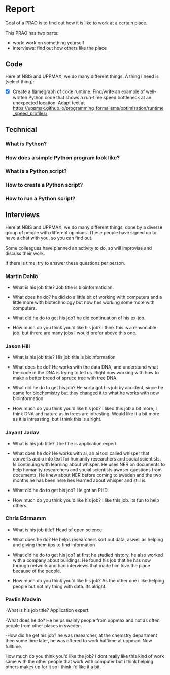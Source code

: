 # Report

Goal of a PRAO is to find out how it is like to work at a certain place.

This PRAO has two parts:

- work: work on something yourself
- interviews: find out how others like the place

## Code

Here at NBIS and UPPMAX, we do many different things.
A thing I need is [select thing]:

- [X] Create a [flamegraph](images/example_flamegraph.png)
  of code runtime.
  Find/write an example of well-written Python code
  that shows a run-time speed bottleneck
  at an unexpected location.
  Adapt text at <https://uppmax.github.io/programming_formalisms/optimisation/runtime_speed_profiles/>

## Technical

### What is Python?

### How does a simple Python program look like?

### What is a Python script?

### How to create a Python script?

### How to run a Python script?


## Interviews

Here at NBIS and UPPMAX, we do many different things,
done by a diverse group of people with different opinions.
These people have signed up to have a chat with you,
so you can find out.

Some colleagues have planned an activity to do,
so will improvise and discuss their work.

If there is time, try to answer these questions per person.

### Martin Dahlö

- What is his job title?
Job title is bioinformatician.

- What does he do?
he did do a little bit of working with computers and a little more with biotechnology but now hes working some more with computers.

- What did he do to get his job?
he did continuation of his ex-job.

- How much do you think you'd like his job?
i think this is a reasonable job, but threre are many jobs I would prefer above this one.


### Jason Hill

- What is his job title?
His job title is bioinformation

- What does he do?
He works with the data DNA, and understand what the code in the DNA is trying to tell us. Right now working with how to make a better breed of spruce tree with tree DNA.

- What did he do to get his job?
He sorta got his job by accident, since he came for biochemistry but they changed it to what he works with now bioinformation.

- How much do you think you'd like his job?
I liked this job a bit more, I think DNA and nature as in trees are intresting. Would like it a bit more as it is intressting, but i think this is alright.

### Jayant Jadav

- What is his job title?
The title is application expert

- What does he do?
He works with ai, an ai tool called whisper that converts audio into text for humanity researchers and social scientists. Is continuing with learning about whisper. He uses NER on documents to help humanity researchers and social scientists awnser questions from documents. He knew about NER before coming to sweden and the two months he has been here hes learned about whisper and still is.

- What did he do to get his job?
He got an PHD.

- How much do you think you'd like his job?
I like this job. its fun to help others.

### Chris Edrmamm

- What is his job title?
Head of open science

- What does he do?
He helps researchers sort out data, aswell as helping and giving them tips to find information

- What did he do to get his job?
at first he studied history, he also worked with a company about buildings. He found his job that he has now through network and had interviews that made him love the place because of the people.

- How much do you think you'd like his job?
As the other one i like helping people but not my thing with data. Its alright.

### Pavlin Madvin

-What is his job title? 
Application expert.

-What does he do? 
He helps mainly people from uppmax and not as often people from other places in sweden.

-How did he get his job?
he was researcher, at the chemstry department then some time later, he was offered to work halftime at uppmax. Now fulltime.

How much do you think you'd like the job?
I dont really like this kind of work same with the other people that work with computer but i think helping others makes up for it so i think i'd like it a bit.
